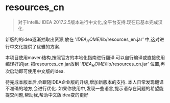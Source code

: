 # resources_cn


> 对于IntelliJ IDEA 2017.2.5版本进行中文化,全平台支持.现在已基本完成汉化.

新版的的idea逐渐抽取出资源,放在 '$IDEA_HOME$/lib/resources_en.jar' 中,这对进行中文化提供了优雅的方案.

本项目使用maven结构,按照官方的本地化指南进行翻译.可以自行编译或直接使用编译好的jar.
把resources_cn.jar放到 '$IDEA_HOME$/lib/resources_cn.jar' 位置,再次启动即可使用中文版的idea.

待完成本版本后,会跟随IDEA企业版的升级,增加新版本的支持.
本人日常发现翻译不准确的地方,会进行优化.
如果你使用中,发现一些语言,提示语存在问题的希望能提交问题,帮助我,帮助中文版idea变的更好